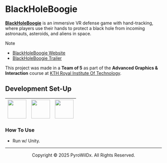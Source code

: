 # BlackHoleBoogie

[**BlackHoleBoogie**](https://github.com/PyroWilDx/BlackHoleBoogie/) is an immersive VR defense game with hand-tracking, where players use their hands to protect a black hole from incoming astronauts, asteroids, and aliens in space.

> [!NOTE]
> - [BlackHoleBoogie Website](https://lopsided-omelet-c8a.notion.site/Black-Hole-Boogie-1300fcaf651c80cdbd4af7a8dd2c7d7e/)
> - [BlackHoleBoogie Trailer](https://youtu.be/keLRNXNYGfc/)

This project was made in a **Team of 5** as part of the **Advanced Graphics & Interaction** course at [KTH Royal Institute Of Technology](https://www.kth.se/).

## Development Set-Up

<div align="center">

| [<img src="https://cdn.jsdelivr.net/gh/devicons/devicon@latest/icons/csharp/csharp-original.svg" width="60"/>](https://dotnet.microsoft.com/en-us/languages/csharp/) | [<img src="https://cdn.jsdelivr.net/gh/devicons/devicon@latest/icons/unity/unity-original.svg" width="60"/>](https://unity.com/) | [<img src="https://cdn.jsdelivr.net/gh/devicons/devicon@latest/icons/windows8/windows8-original.svg" width="60"/>](https://www.microsoft.com/windows/) |
|---|---|---|

</div>

### How To Use

- Run w/ Unity.

---

<div align="center">
  Copyright &#169; 2025 PyroWilDx. All Rights Reserved.
</div>
